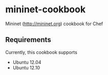 mininet-cookbook
================

Mininet (http://mininet.org) cookbook for Chef


## Requirements

Currently, this cookbook supports

 * Ubuntu 12.04
 * Ubuntu 12.10